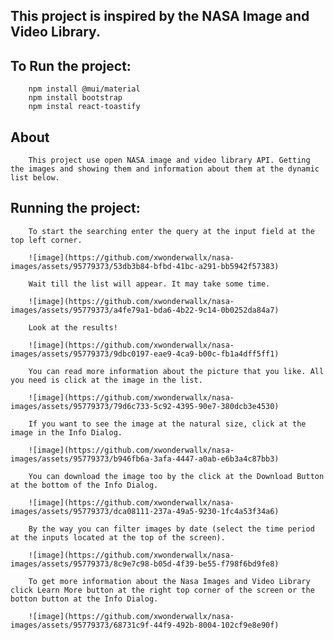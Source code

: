 ## This project is inspired by the NASA Image and Video Library.

## To Run the project: 
   
        npm install @mui/material
        npm install bootstrap
        npm instal react-toastify
      
## About

        This project use open NASA image and video library API. Getting the images and showing them and information about them at the dynamic list below.

## Running the project:

        To start the searching enter the query at the input field at the top left corner.

        ![image](https://github.com/xwonderwallx/nasa-images/assets/95779373/53db3b84-bfbd-41bc-a291-bb5942f57383)
        
        Wait till the list will appear. It may take some time.
        
        ![image](https://github.com/xwonderwallx/nasa-images/assets/95779373/a4fe79a1-bda6-4b22-9c14-0b0252da84a7)

        Look at the results!
        
        ![image](https://github.com/xwonderwallx/nasa-images/assets/95779373/9dbc0197-eae9-4ca9-b00c-fb1a4dff5ff1)

        You can read more information about the picture that you like. All you need is click at the image in the list.
        
        ![image](https://github.com/xwonderwallx/nasa-images/assets/95779373/79d6c733-5c92-4395-90e7-380dcb3e4530)
        
        If you want to see the image at the natural size, click at the image in the Info Dialog.
        
        ![image](https://github.com/xwonderwallx/nasa-images/assets/95779373/b946fb6a-3afa-4447-a0ab-e6b3a4c87bb3)

        You can download the image too by the click at the Download Button at the bottom of the Info Dialog.
        
        ![image](https://github.com/xwonderwallx/nasa-images/assets/95779373/dca08111-237a-49a5-9230-1fc4a53f34a6)
        
        By the way you can filter images by date (select the time period at the inputs located at the top of the screen).
        
        ![image](https://github.com/xwonderwallx/nasa-images/assets/95779373/8c9e7c98-b05d-4f39-be55-f798f6bd9fe8)

        To get more information about the Nasa Images and Video Library click Learn More button at the right top corner of the screen or the botton button at the Info Dialog.
        
        ![image](https://github.com/xwonderwallx/nasa-images/assets/95779373/68731c9f-44f9-492b-8004-102cf9e8e90f)

        
   
